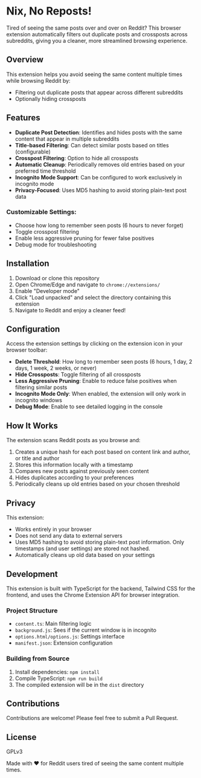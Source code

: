 # Nix, No Reposts!

Tired of seeing the same posts over and over on Reddit?
This browser extension automatically filters out duplicate posts and crossposts across subreddits, giving you a cleaner, more streamlined browsing experience.

## Overview

This extension helps you avoid seeing the same content multiple times while browsing Reddit by:

- Filtering out duplicate posts that appear across different subreddits
- Optionally hiding crossposts

## Features

- **Duplicate Post Detection**: Identifies and hides posts with the same content that appear in multiple subreddits
- **Title-based Filtering**: Can detect similar posts based on titles (configurable)
- **Crosspost Filtering**: Option to hide all crossposts
- **Automatic Cleanup**: Periodically removes old entries based on your preferred time threshold
- **Incognito Mode Support**: Can be configured to work exclusively in incognito mode
- **Privacy-Focused**: Uses MD5 hashing to avoid storing plain-text post data

### Customizable Settings:
- Choose how long to remember seen posts (6 hours to never forget)
- Toggle crosspost filtering
- Enable less aggressive pruning for fewer false positives
- Debug mode for troubleshooting

## Installation

1. Download or clone this repository
2. Open Chrome/Edge and navigate to `chrome://extensions/`
3. Enable "Developer mode"
4. Click "Load unpacked" and select the directory containing this extension
5. Navigate to Reddit and enjoy a cleaner feed!

## Configuration

Access the extension settings by clicking on the extension icon in your browser toolbar:

- **Delete Threshold**: How long to remember seen posts (6 hours, 1 day, 2 days, 1 week, 2 weeks, or never)
- **Hide Crossposts**: Toggle filtering of all crossposts
- **Less Aggressive Pruning**: Enable to reduce false positives when filtering similar posts
- **Incognito Mode Only**: When enabled, the extension will only work in incognito windows
- **Debug Mode**: Enable to see detailed logging in the console

## How It Works

The extension scans Reddit posts as you browse and:

1. Creates a unique hash for each post based on content link and author, or title and author
2. Stores this information locally with a timestamp
3. Compares new posts against previously seen content
4. Hides duplicates according to your preferences
5. Periodically cleans up old entries based on your chosen threshold

## Privacy

This extension:

- Works entirely in your browser
- Does not send any data to external servers
- Uses MD5 hashing to avoid storing plain-text post information. Only timestamps (and user settings) are stored not hashed.
- Automatically cleans up old data based on your settings

## Development

This extension is built with TypeScript for the backend, Tailwind CSS for the frontend, and uses the Chrome Extension API for browser integration.

### Project Structure

- `content.ts`: Main filtering logic
- `background.js`: Sees if the current window is in incognito
- `options.html/options.js`: Settings interface
- `manifest.json`: Extension configuration

### Building from Source

1. Install dependencies: `npm install`
2. Compile TypeScript: `npm run build`
3. The compiled extension will be in the `dist` directory

## Contributions

Contributions are welcome! Please feel free to submit a Pull Request.

## License

GPLv3

Made with ❤️ for Reddit users tired of seeing the same content multiple times.